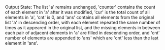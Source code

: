 Output State: The list 'a' remains unchanged, 'counter' contains the count of each element in 'a' after it was modified, 'cur' is the total count of all elements in 'a', 'cnt' is 0, and 'ans' contains all elements from the original list 'a' in descending order, with each element repeated the same number of times as it appeared in the original list, and the missing elements in between each pair of adjacent elements in 'a' are filled in descending order, and 'cnt' number of elements are appended to 'ans' which are 'cnt' less than the last element in 'ans'.